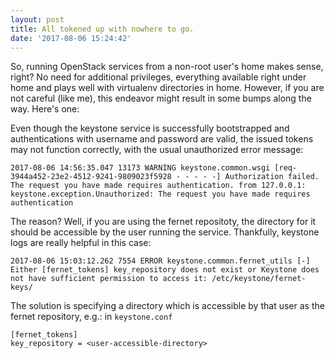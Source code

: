 ```yaml
---
layout: post
title: All tokened up with nowhere to go.
date: '2017-08-06 15:24:42'
---
```

So, running OpenStack services from a non-root user's home makes sense, right? No need for additional privileges, everything available right under home and plays well with virtualenv directories in home. However, if you are not careful (like me), this endeavor might result in some bumps along the way. Here's one:

Even though the keystone service is successfully bootstrapped and authentications with username and password are valid, the issued tokens may not function correctly, with the usual unauthorized error message:

    2017-08-06 14:56:35.047 13173 WARNING keystone.common.wsgi [req-3944a452-23e2-4512-9241-9809023f5928 - - - - -] Authorization failed. The request you have made requires authentication. from 127.0.0.1: keystone.exception.Unauthorized: The request you have made requires authentication

The reason? Well, if you are using the fernet repositoty, the directory for it should be accessible by the user running the service. Thankfully, keystone logs are really helpful in this case:

    2017-08-06 15:03:12.262 7554 ERROR keystone.common.fernet_utils [-] Either [fernet_tokens] key_repository does not exist or Keystone does not have sufficient permission to access it: /etc/keystone/fernet-keys/

The solution is specifying a directory which is accessible by that user as the fernet repository, e.g.: in `keystone.conf`

    [fernet_tokens]
    key_repository = <user-accessible-directory>

